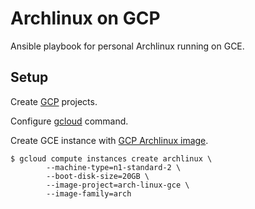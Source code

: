# Archlinux on GCP

Ansible playbook for personal Archlinux running on GCE.

## Setup

Create [GCP][1] projects.

Configure [gcloud][2] command.

Create GCE instance with [GCP Archlinux image][3].

    $ gcloud compute instances create archlinux \
            --machine-type=n1-standard-2 \
            --boot-disk-size=20GB \
            --image-project=arch-linux-gce \
            --image-family=arch


[1]: https://console.cloud.google.com
[2]: https://cloud.google.com/sdk/docs/
[3]: https://github.com/GoogleCloudPlatform/compute-archlinux-image-builder
